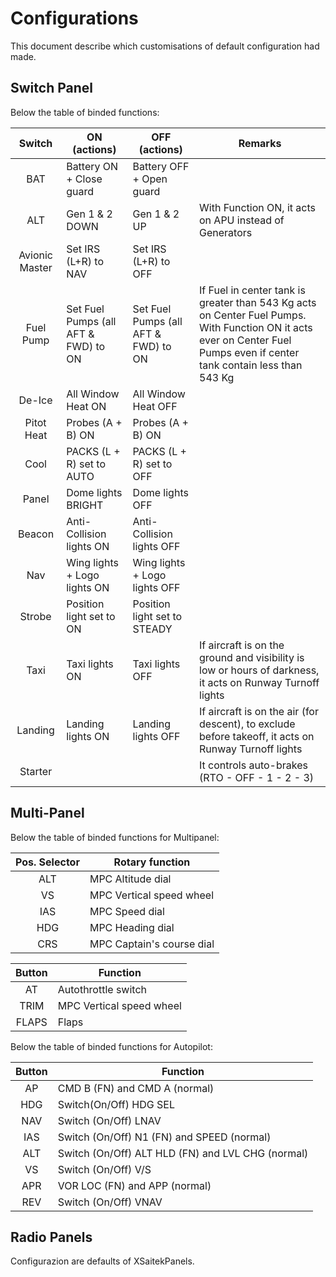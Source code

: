 # Configurations
This document describe which customisations of default configuration had made.

## Switch Panel
Below the table of binded functions:

|     Switch     |             ON (actions)             |             OFF (actions)            |                                                                                  Remarks                                                                                 |
|:--------------:|--------------------------------------|--------------------------------------|--------------------------------------------------------------------------------------------------------------------------------------------------------------------------|
| BAT            | Battery ON + Close guard             | Battery OFF + Open guard             |                                                                                                                                                                          |
| ALT            | Gen 1 & 2 DOWN                       | Gen 1 & 2 UP                         | With Function ON, it acts on APU instead of Generators                                                                                                                   |
| Avionic Master | Set IRS (L+R) to NAV                 | Set IRS (L+R) to OFF                 |                                                                                                                                                                          |
| Fuel Pump      | Set Fuel Pumps (all AFT & FWD) to ON | Set Fuel Pumps (all AFT & FWD) to ON | If Fuel in center tank is greater than 543 Kg acts on Center Fuel Pumps. With Function ON it acts ever on Center Fuel Pumps even if center tank contain less than 543 Kg |
| De-Ice         | All Window Heat ON                   | All Window Heat OFF                  |                                                                                                                                                                          |
| Pitot Heat     | Probes (A + B) ON                    | Probes (A + B) ON                    |                                                                                                                                                                          |
| Cool           | PACKS (L + R) set to AUTO            | PACKS (L + R) set to OFF             |                                                                                                                                                                          |
| Panel          | Dome lights BRIGHT                   | Dome lights OFF                      |                                                                                                                                                                          |
| Beacon         | Anti-Collision lights ON             | Anti-Collision lights OFF            |                                                                                                                                                                          |
| Nav            | Wing lights + Logo lights ON         | Wing lights + Logo lights OFF        |                                                                                                                                                                          |
| Strobe         | Position light set to ON             | Position light set to STEADY         |                                                                                                                                                                          |
| Taxi           | Taxi lights ON                       | Taxi lights OFF                      | If aircraft is on the ground and visibility is low or hours of darkness, it acts on Runway Turnoff lights                                                                |
| Landing        | Landing lights ON                    | Landing lights OFF                   | If aircraft is on the air (for descent), to exclude before takeoff, it acts on Runway Turnoff lights                                                                     |
| Starter        |                                      |                                      | It controls auto-brakes (RTO - OFF - 1 - 2 - 3)                                                                                                                          |



## Multi-Panel
Below the table of binded functions for Multipanel:

|Pos. Selector| Rotary function           |
|:-----------:|---------------------------|
|     ALT     | MPC Altitude dial         |
|      VS     | MPC Vertical speed wheel  |
|     IAS     | MPC Speed dial            |
|     HDG     | MPC Heading dial          |
|     CRS     | MPC Captain's course dial |

|Button| Function                  |
|:----:|---------------------------|
|   AT | Autothrottle switch       |
| TRIM | MPC Vertical speed wheel  |
| FLAPS| Flaps                     |


Below the table of binded functions for Autopilot:

|Button| Function                                          |
|:----:|---------------------------------------------------|
|  AP  | CMD B (FN) and CMD A (normal)                     |
| HDG  | Switch(On/Off) HDG SEL                            |
| NAV  | Switch (On/Off) LNAV                              |
| IAS  | Switch (On/Off) N1 (FN) and SPEED (normal)        |
| ALT  | Switch (On/Off) ALT HLD (FN) and LVL CHG (normal) |
|  VS  | Switch (On/Off) V/S                               |
| APR  | VOR LOC (FN) and APP (normal)                     |
| REV  | Switch (On/Off) VNAV                              |



## Radio Panels
Configurazion are defaults of XSaitekPanels.